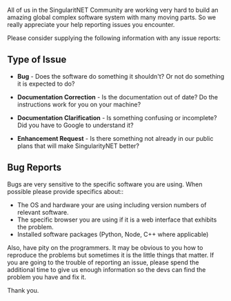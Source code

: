 All of us in the SingularitNET Community are working very hard to build an amazing global complex software system with many 
moving parts. So we really appreciate your help reporting issues you encounter.

Please consider supplying the following information with any issue reports:

## Type of Issue
 - **Bug** - Does the software do something it shouldn't? Or not do something it is expected to do?

 - **Documentation Correction** - Is the documentation out of date? Do the instructions work for you on your machine?

 - **Documentation Clarification** - Is something confusing or incomplete? Did you have to Google to understand it?

 - **Enhancement Request** - Is there something not already in our public plans that will make SingularityNET better?

## Bug Reports
Bugs are very sensitive to the specific software you are using. When possible please provide specifics about::

 - The OS and hardware your are using including version numbers of relevant software.
 - The specific browser you are using if it is a web interface that exhibits the problem.
 - Installed software packages (Python, Node, C++ where applicable)

Also, have pity on the programmers. It may be obvious to you how to reproduce the problems but sometimes it is the
little things that matter. If you are going to the trouble of reporting an issue, please spend the additional time
to give us enough information so the devs can find the problem you have and fix it.

Thank you.
